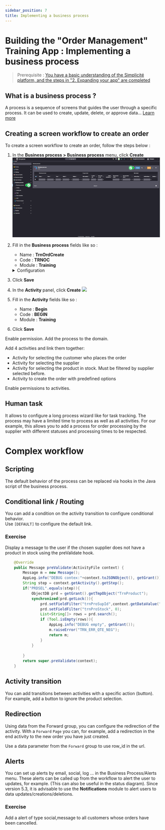 ```yaml
---
sidebar_position: 7
title: Implementing a business process
---
```


# Building the "Order Management" Training App : Implementing a business process

> Prerequisite : [You have a basic understanding of the Simplicité platform, and the steps in "2. Expanding your app" are completed](/category/2-expanding-your-app)

## What is a business process ?

A process is a sequence of screens that guides the user through a specific process. It can be used to create, update, delete, or approve data... [Learn more](/make/businessprocess/business-process)

## Creating a screen workflow to create an order

To create a screen workflow to create an order, follow the steps below :

1. In the **Business process > Business process** menu, click **Create**
    ![](img/workflow/create.png)
2. Fill in the **Business process** fields like so :
    - Name : **TrnOrdCreate**
    - Code : **TRNOC**
    - Module : **Training**	
	<details>
            <summary>Configuration</summary>

            ![](img/workflow/obj-configuration.png)
    </details>
3. Click **Save**
4. In the **Activity** panel, click **Create**
    ![](img/workflow/activity-create.png)
5. Fill in the **Activity** fields like so :
    - Name : **Begin**
    - Code : **BEGIN**
    - Module : **Training**
6. Click **Save**


Enable permission.
Add the process to the domain.

Add 4 activities and link them together:
* Activity for selecting the customer who places the order
* Activity for selecting the supplier
* Activity for selecting the product in stock. Must be filtered by supplier selected before.
* Activity to create the order with predefined options

Enable permissions to activities.

## Human task
It allows to configure a long process wizard like for task tracking. The process may have a limited time to process as well as all activities. For our example, this allows you to add a process for order processing by the supplier with different statuses and processing times to be respected.


# Complex workflow

## Scripting
The default behavior of the process can be replaced via hooks in the Java script of the business process.

## Conditional link / Routing
You can add a condition on the activity transition to configure conditional behavior.  
Use `[DEFAULT]` to configure the default link.  

### Exercise
Display a message to the user if the chosen supplier does not have a product in stock using the preValidate hook.  
```java
	@Override
	public Message preValidate(ActivityFile context) {
		Message m = new Message();
		AppLog.info("DEBUG contex:"+context.toJSONObject(), getGrant());
		String step = context.getActivity().getStep();
		if("PRDSEL".equals(step)){
			ObjectDB prd = getGrant().getTmpObject("TrnProduct");
			synchronized(prd.getLock()){
				prd.setFieldFilter("trnProSupId",context.getDataValue("Field", "row_id"));
				prd.setFieldFilter("trnProStock", 0);
				List<String[]> rows = prd.search();
				if (Tool.isEmpty(rows)){
					AppLog.info("DEBUG empty", getGrant());
					m.raiseError("TRN_ERR_QTE_NEG");
					return m; 
				}
			} 
			
		}
		return super.preValidate(context);
	}
```

## Activity transition
You can add transitions between activities with a specific action (button).
For example, add a button to ignore the product selection.  

## Redirection
Using data from the Forward group, you can configure the redirection of the activity.
With a `Forward` `Page` you can, for example, add a redirection in the end activity to the new order you have just created.

Use a data parameter from the `Forward` group to use row_id in the url.

## Alerts
You can set up alerts by email, social, log ... in the Business Process/Alerts menu.
These alerts can be called up from the workflow to alert the user to updates, for example.
(This can also be useful in the status diagram).
Since version 5.3, it is advisable to use the **Notifications** module to alert users to data updates/creations/deletions.


### Exercise
Add a alert of type social,message to all customers whose orders have been cancelled.
